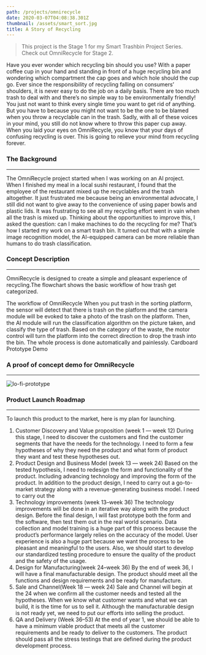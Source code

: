 ```yaml
---
path: /projects/omnirecycle
date: 2020-03-07T04:08:38.301Z
thumbnail: /assets/smart_sort.jpg
title: A Story of Recycling
---
```

> This project is the Stage 1 for my Smart Trashbin Project Series. Check out OmniRecycle for Stage 2.

Have you ever wonder which recycling bin should you use? With a paper coffee cup in your hand and standing in front of a huge recycling bin and wondering which compartment the cap goes and which hole should the cup go. Ever since the responsibility of recycling falling on consumers’ shoulders, it is never easy to do the job on a daily basis. There are too much trash to deal with and there’s no simple way to be environmentally friendly! You just not want to think every single time you want to get rid of anything. But you have to because you might not want to be the one to be blamed when you throw a recyclable can in the trash. Sadly, with all of these voices in your mind, you still do not know where to throw this paper cup away. When you laid your eyes on OmniRecycle, you know that your days of confusing recycling is over. This is going to relieve your mind from recycling forever.

### The Background
---

The OmniRecycle project started when I was working on an AI project. When I finished my meal in a local sushi restaurant, I found that the employee of the restaurant mixed up the recyclables and the trash altogether. It just frustrated me because being an environmental advocate, I still did not want to give away to the convenience of using paper bowls and plastic lids. It was frustrating to see all my recycling effort went in vain when all the trash is mixed up. Thinking about the opportunities to improve this, I asked the question: can I make machines to do the recycling for me? That’s how I started my work on a smart trash bin. It turned out that with a simple image recognition model, the AI-equipped camera can be more reliable than humans to do trash classification.

### Concept Description
---

OmniRecycle is designed to create a simple and pleasant experience of recycling.The flowchart shows the basic workflow of how trash get categorized.

The workflow of OmniRecycle When you put trash in the sorting platform, the sensor will detect that there is trash on the platform and the camera module will be evoked to take a photo of the trash on the platform. Then, the AI module will run the classification algorithm on the picture taken, and classify the type of trash. Based on the category of the waste, the motor control will turn the platform into the correct direction to drop the trash into the bin. The whole process is done automatically and painlessly. Cardboard Prototype Demo

### A proof of concept demo for OmniRecycle
---

![lo-fi-prototype](/assets/prototype.jpeg)

### Product Launch Roadmap
---

To launch this product to the market, here is my plan for launching.

1. Customer Discovery and Value proposition (week 1 — week 12) During this stage, I need to discover the customers and find the customer segments that have the needs for the technology. I need to form a few hypotheses of why they need the product and what form of product they want and test these hypotheses out.
2. Product Design and Business Model (week 13 — week 24) Based on the tested hypothesis, I need to redesign the form and functionality of the product. Including advancing technology and improving the form of the product. In addition to the product design, I need to carry out a go-to-market strategy along with a revenue-generating business model. I need to carry out the
3. Technology improvements (week 13–week 36) The technology improvements will be done in an iterative way along with the product design. Before the final design, I will fast prototype both the form and the software, then test them out in the real world scenario. Data collection and model training is a huge part of this process because the product’s performance largely relies on the accuracy of the model. User experience is also a huge part because we want the process to be pleasant and meaningful to the users. Also, we should start to develop our standardized testing procedure to ensure the quality of the product and the safety of the usage.
4. Design for Manufacturing(week 24–week 36) By the end of week 36, I will have a final manufacturable design. The product should meet all the functions and design requirements and be ready for manufacture.
5. Sale and Channel(Week 18 — week 24) Sale and Channel will begin at the 24 when we confirm all the customer needs and tested all the hypotheses. When we know what customer wants and what we can build, it is the time for us to sell it. Although the manufacturable design is not ready yet, we need to put our efforts into selling the product.
6. QA and Delivery (Week 36–53) At the end of year 1, we should be able to have a minimum viable product that meets all the customer requirements and be ready to deliver to the customers. The product should pass all the stress testings that are defined during the product development process.